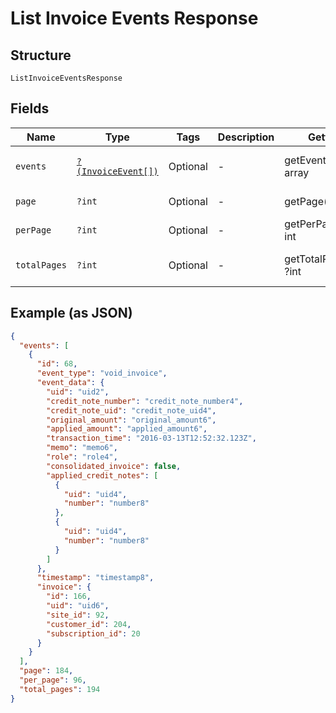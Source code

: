 
# List Invoice Events Response

## Structure

`ListInvoiceEventsResponse`

## Fields

| Name | Type | Tags | Description | Getter | Setter |
|  --- | --- | --- | --- | --- | --- |
| `events` | [`?(InvoiceEvent[])`](../../doc/models/invoice-event.md) | Optional | - | getEvents(): ?array | setEvents(?array events): void |
| `page` | `?int` | Optional | - | getPage(): ?int | setPage(?int page): void |
| `perPage` | `?int` | Optional | - | getPerPage(): ?int | setPerPage(?int perPage): void |
| `totalPages` | `?int` | Optional | - | getTotalPages(): ?int | setTotalPages(?int totalPages): void |

## Example (as JSON)

```json
{
  "events": [
    {
      "id": 68,
      "event_type": "void_invoice",
      "event_data": {
        "uid": "uid2",
        "credit_note_number": "credit_note_number4",
        "credit_note_uid": "credit_note_uid4",
        "original_amount": "original_amount6",
        "applied_amount": "applied_amount6",
        "transaction_time": "2016-03-13T12:52:32.123Z",
        "memo": "memo6",
        "role": "role4",
        "consolidated_invoice": false,
        "applied_credit_notes": [
          {
            "uid": "uid4",
            "number": "number8"
          },
          {
            "uid": "uid4",
            "number": "number8"
          }
        ]
      },
      "timestamp": "timestamp8",
      "invoice": {
        "id": 166,
        "uid": "uid6",
        "site_id": 92,
        "customer_id": 204,
        "subscription_id": 20
      }
    }
  ],
  "page": 184,
  "per_page": 96,
  "total_pages": 194
}
```

